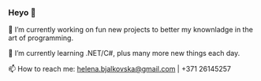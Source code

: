 ### Heyo 👋

🔭 I’m currently working on fun new projects to better my knownladge in the art of programming.

🌱 I’m currently learning .NET/C#, plus many more new things each day.

📫 How to reach me: helena.bjalkovska@gmail.com | +371 26145257
<!--
**helenabjalkovska/helenabjalkovska** is a ✨ _special_ ✨ repository because its `README.md` (this file) appears on your GitHub profile.

Here are some ideas to get you started:

- 🔭 I’m currently working on ...
- 🌱 I’m currently learning ...
- 👯 I’m looking to collaborate on ...
- 🤔 I’m looking for help with ...
- 💬 Ask me about ...
- 📫 How to reach me: ...
- 😄 Pronouns: ...
- ⚡ Fun fact: ...
-->
